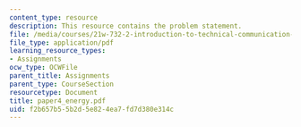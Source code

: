```yaml
---
content_type: resource
description: This resource contains the problem statement.
file: /media/courses/21w-732-2-introduction-to-technical-communication-ethics-in-science-and-technology-fall-2006/f2b657b55b2d5e824ea7fd7d380e314c_paper4_energy.pdf
file_type: application/pdf
learning_resource_types:
- Assignments
ocw_type: OCWFile
parent_title: Assignments
parent_type: CourseSection
resourcetype: Document
title: paper4_energy.pdf
uid: f2b657b5-5b2d-5e82-4ea7-fd7d380e314c
---
```

